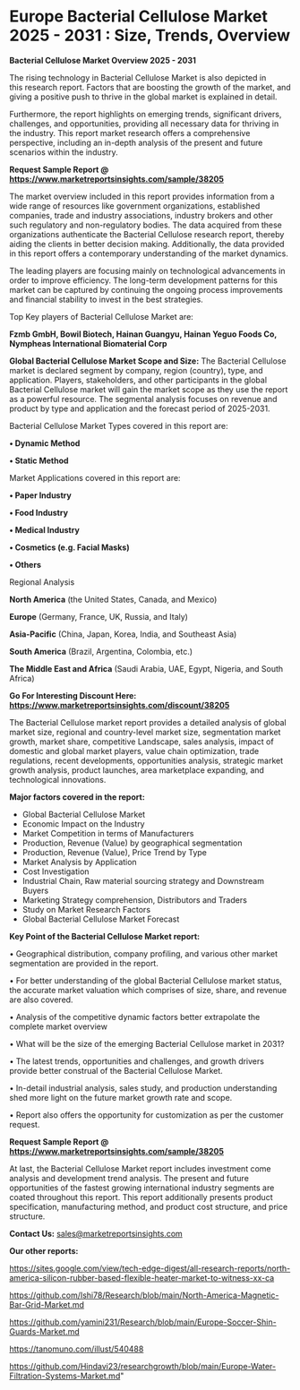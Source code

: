 # Europe Bacterial Cellulose Market 2025 - 2031 : Size, Trends, Overview

<Strong> Bacterial Cellulose Market Overview 2025 - 2031</strong>

The rising technology in Bacterial Cellulose Market is also depicted in this research report. Factors that are boosting the growth of the market, and giving a positive push to thrive in the global market is explained in detail.

Furthermore, the report highlights on emerging trends, significant drivers, challenges, and opportunities, providing all necessary data for thriving in the industry. This report market research offers a comprehensive perspective, including an in-depth analysis of the present and future scenarios within the industry.

<strong>Request Sample Report @ <a href=https://www.marketreportsinsights.com/sample/38205>https://www.marketreportsinsights.com/sample/38205</a></strong>

The market overview included in this report provides information from a wide range of resources like government organizations, established companies, trade and industry associations, industry brokers and other such regulatory and non-regulatory bodies. The data acquired from these organizations authenticate the Bacterial Cellulose research report, thereby aiding the clients in better decision making. Additionally, the data provided in this report offers a contemporary understanding of the market dynamics.

The leading players are focusing mainly on technological advancements in order to improve efficiency. The long-term development patterns for this market can be captured by continuing the ongoing process improvements and financial stability to invest in the best strategies.

Top Key players of Bacterial Cellulose Market are:

<strong>Fzmb GmbH, Bowil Biotech, Hainan Guangyu, Hainan Yeguo Foods Co, Nympheas International Biomaterial Corp</strong>

<strong><b>Global Bacterial Cellulose Market Scope and Size:</b></strong>
The Bacterial Cellulose market is declared segment by company, region (country), type, and application. Players, stakeholders, and other participants in the global Bacterial Cellulose market will gain the market scope as they use the report as a powerful resource. The segmental analysis focuses on revenue and product by type and application and the forecast period of 2025-2031.

Bacterial Cellulose Market Types covered in this report are:

<strong>•  Dynamic Method

•  Static Method</strong>

Market Applications covered in this report are:

<strong>•  Paper Industry

•  Food Industry

•  Medical Industry

•  Cosmetics (e.g. Facial Masks)

•  Others</strong> 

Regional Analysis

<strong>North America</strong> (the United States, Canada, and Mexico)

<strong>Europe</strong> (Germany, France, UK, Russia, and Italy)

<strong>Asia-Pacific</strong> (China, Japan, Korea, India, and Southeast Asia)

<strong>South America</strong> (Brazil, Argentina, Colombia, etc.)

<strong>The Middle East and Africa</strong> (Saudi Arabia, UAE, Egypt, Nigeria, and South Africa)

<strong>Go For Interesting Discount Here: <a href=https://www.marketreportsinsights.com/discount/38205>https://www.marketreportsinsights.com/discount/38205</a></strong>

The Bacterial Cellulose market report provides a detailed analysis of global market size, regional and country-level market size, segmentation market growth, market share, competitive Landscape, sales analysis, impact of domestic and global market players, value chain optimization, trade regulations, recent developments, opportunities analysis, strategic market growth analysis, product launches, area marketplace expanding, and technological innovations.

<strong><b>Major factors covered in the report:</b></strong>
<ul>
  <li>Global Bacterial Cellulose Market </li>
  <li>Economic Impact on the Industry</li>
  <li>Market Competition in terms of Manufacturers</li>
  <li>Production, Revenue (Value) by geographical segmentation</li>
  <li>Production, Revenue (Value), Price Trend by Type</li>
  <li>Market Analysis by Application</li>
  <li>Cost Investigation</li>
  <li>Industrial Chain, Raw material sourcing strategy and Downstream Buyers</li>
  <li>Marketing Strategy comprehension, Distributors and Traders</li>
  <li>Study on Market Research Factors</li>
  <li>Global Bacterial Cellulose Market Forecast</li>
</ul>

<strong><b>Key Point of the Bacterial Cellulose Market report:</b></strong>

• Geographical distribution, company profiling, and various other market segmentation are provided in the report.

• For better understanding of the global Bacterial Cellulose market status, the accurate market valuation which comprises of size, share, and revenue are also covered.

• Analysis of the competitive dynamic factors better extrapolate the complete market overview

• What will be the size of the emerging Bacterial Cellulose market in 2031?

• The latest trends, opportunities and challenges, and growth drivers provide better construal of the Bacterial Cellulose Market.

• In-detail industrial analysis, sales study, and production understanding shed more light on the future market growth rate and scope.

• Report also offers the opportunity for customization as per the customer request.

<strong>Request Sample Report @ <a href=https://www.marketreportsinsights.com/sample/38205>https://www.marketreportsinsights.com/sample/38205</a></strong>

At last, the Bacterial Cellulose Market report includes investment come analysis and development trend analysis. The present and future opportunities of the fastest growing international industry segments are coated throughout this report. This report additionally presents product specification, manufacturing method, and product cost structure, and price structure.

<strong>Contact Us:</strong>
sales@marketreportsinsights.com

<strong>Our other reports:</strong>

<a href=https://sites.google.com/view/tech-edge-digest/all-research-reports/north-america-silicon-rubber-based-flexible-heater-market-to-witness-xx-ca>https://sites.google.com/view/tech-edge-digest/all-research-reports/north-america-silicon-rubber-based-flexible-heater-market-to-witness-xx-ca</a>

<a href=https://github.com/Ishi78/Research/blob/main/North-America-Magnetic-Bar-Grid-Market.md>https://github.com/Ishi78/Research/blob/main/North-America-Magnetic-Bar-Grid-Market.md</a>

<a href=https://github.com/yamini231/Research/blob/main/Europe-Soccer-Shin-Guards-Market.md>https://github.com/yamini231/Research/blob/main/Europe-Soccer-Shin-Guards-Market.md</a>

<a href=https://tanomuno.com/illust/540488>https://tanomuno.com/illust/540488</a>

<a href=https://github.com/Hindavi23/researchgrowth/blob/main/Europe-Water-Filtration-Systems-Market.md>https://github.com/Hindavi23/researchgrowth/blob/main/Europe-Water-Filtration-Systems-Market.md</a>"
